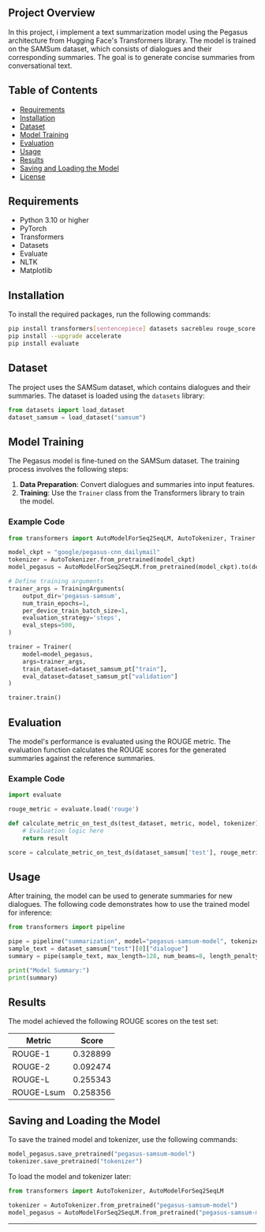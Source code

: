 ## Project Overview

In this project, i implement a text summarization model using the Pegasus architecture from Hugging Face's Transformers library. The model is trained on the SAMSum dataset, which consists of dialogues and their corresponding summaries. The goal is to generate concise summaries from conversational text.

## Table of Contents

- [Requirements](#requirements)
- [Installation](#installation)
- [Dataset](#dataset)
- [Model Training](#model-training)
- [Evaluation](#evaluation)
- [Usage](#usage)
- [Results](#results)
- [Saving and Loading the Model](#saving-and-loading-the-model)
- [License](#license)

## Requirements

- Python 3.10 or higher
- PyTorch
- Transformers
- Datasets
- Evaluate
- NLTK
- Matplotlib

## Installation

To install the required packages, run the following commands:

```bash
pip install transformers[sentencepiece] datasets sacrebleu rouge_score py7zr -q
pip install --upgrade accelerate
pip install evaluate
```

## Dataset

The project uses the SAMSum dataset, which contains dialogues and their summaries. The dataset is loaded using the `datasets` library:

```python
from datasets import load_dataset
dataset_samsum = load_dataset("samsum")
```

## Model Training

The Pegasus model is fine-tuned on the SAMSum dataset. The training process involves the following steps:

1. **Data Preparation**: Convert dialogues and summaries into input features.
2. **Training**: Use the `Trainer` class from the Transformers library to train the model.

### Example Code

```python
from transformers import AutoModelForSeq2SeqLM, AutoTokenizer, Trainer, TrainingArguments

model_ckpt = "google/pegasus-cnn_dailymail"
tokenizer = AutoTokenizer.from_pretrained(model_ckpt)
model_pegasus = AutoModelForSeq2SeqLM.from_pretrained(model_ckpt).to(device)

# Define training arguments
trainer_args = TrainingArguments(
    output_dir='pegasus-samsum', 
    num_train_epochs=1, 
    per_device_train_batch_size=1,
    evaluation_strategy='steps',
    eval_steps=500,
)

trainer = Trainer(
    model=model_pegasus, 
    args=trainer_args,
    train_dataset=dataset_samsum_pt["train"],
    eval_dataset=dataset_samsum_pt["validation"]
)

trainer.train()
```

## Evaluation

The model's performance is evaluated using the ROUGE metric. The evaluation function calculates the ROUGE scores for the generated summaries against the reference summaries.

### Example Code

```python
import evaluate

rouge_metric = evaluate.load('rouge')

def calculate_metric_on_test_ds(test_dataset, metric, model, tokenizer):
    # Evaluation logic here
    return result

score = calculate_metric_on_test_ds(dataset_samsum['test'], rouge_metric, model_pegasus, tokenizer)
```

## Usage

After training, the model can be used to generate summaries for new dialogues. The following code demonstrates how to use the trained model for inference:

```python
from transformers import pipeline

pipe = pipeline("summarization", model="pegasus-samsum-model", tokenizer=tokenizer)
sample_text = dataset_samsum["test"][0]["dialogue"]
summary = pipe(sample_text, max_length=128, num_beams=8, length_penalty=0.8)[0]["summary_text"]

print("Model Summary:")
print(summary)
```

## Results

The model achieved the following ROUGE scores on the test set:

| Metric   | Score     |
|----------|-----------|
| ROUGE-1  | 0.328899  |
| ROUGE-2  | 0.092474  |
| ROUGE-L  | 0.255343  |
| ROUGE-Lsum | 0.258356 |

## Saving and Loading the Model

To save the trained model and tokenizer, use the following commands:

```python
model_pegasus.save_pretrained("pegasus-samsum-model")
tokenizer.save_pretrained("tokenizer")
```

To load the model and tokenizer later:

```python
from transformers import AutoTokenizer, AutoModelForSeq2SeqLM

tokenizer = AutoTokenizer.from_pretrained("pegasus-samsum-model")
model_pegasus = AutoModelForSeq2SeqLM.from_pretrained("pegasus-samsum-model")
```



---

